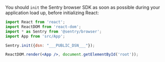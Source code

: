 You should `init` the Sentry browser SDK as soon as possible during your application load up, before initializing React:

```jsx
import React from 'react';
import ReactDOM from 'react-dom';
import * as Sentry from '@sentry/browser';
import App from 'src/App';

Sentry.init({dsn: "___PUBLIC_DSN___"});

ReactDOM.render(<App />, document.getElementById('root'));
```
